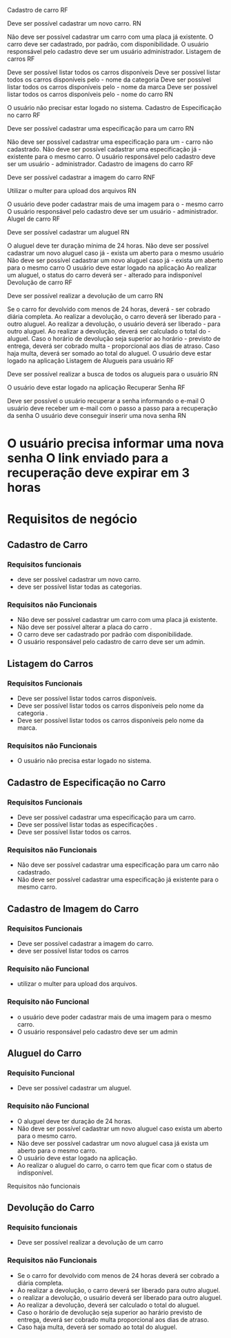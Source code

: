 Cadastro de carro
RF

Deve ser possível cadastrar um novo carro.
RN

Não deve ser possível cadastrar um carro com uma placa já existente.
O carro deve ser cadastrado, por padrão, com disponibilidade.
O usuário responsável pelo cadastro deve ser um usuário administrador.
Listagem de carros
RF

Deve ser possível listar todos os carros disponíveis
Deve ser possível listar todos os carros disponíveis pelo - nome da categoria
Deve ser possível listar todos os carros disponíveis pelo - nome da marca
Deve ser possível listar todos os carros disponíveis pelo - nome do carro
RN

O usuário não precisar estar logado no sistema.
Cadastro de Especificação no carro
RF

Deve ser possível cadastrar uma especificação para um carro
RN

Não deve ser possível cadastrar uma especificação para um - carro não cadastrado.
Não deve ser possível cadastrar uma especificação já - existente para o mesmo carro.
O usuário responsável pelo cadastro deve ser um usuário - administrador.
Cadastro de imagens do carro
RF

Deve ser possível cadastrar a imagem do carro
RNF

Utilizar o multer para upload dos arquivos
RN

O usuário deve poder cadastrar mais de uma imagem para o - mesmo carro
O usuário responsável pelo cadastro deve ser um usuário - administrador.
Alugel de carro
RF

Deve ser possível cadastrar um aluguel
RN

O aluguel deve ter duração mínima de 24 horas.
Não deve ser possível cadastrar um novo aluguel caso já - exista um aberto para o mesmo usuário
Não deve ser possível cadastrar um novo aluguel caso já - exista um aberto para o mesmo carro
O usuário deve estar logado na aplicação
Ao realizar um aluguel, o status do carro deverá ser - alterado para indisponível
Devolução de carro
RF

Deve ser possível realizar a devolução de um carro
RN

Se o carro for devolvido com menos de 24 horas, deverá - ser cobrado diária completa.
Ao realizar a devolução, o carro deverá ser liberado para - outro aluguel.
Ao realizar a devolução, o usuário deverá ser liberado - para outro aluguel.
Ao realizar a devolução, deverá ser calculado o total do - aluguel.
Caso o horário de devolução seja superior ao horário - previsto de entrega, deverá ser cobrado multa - proporcional aos dias de atraso.
Caso haja multa, deverá ser somado ao total do aluguel.
O usuário deve estar logado na aplicação
Listagem de Alugueis para usuário
RF

Deve ser possível realizar a busca de todos os alugueis para o usuário
RN

O usuário deve estar logado na aplicação
Recuperar Senha
RF

Deve ser possível o usuário recuperar a senha informando o e-mail
O usuário deve receber um e-mail com o passo a passo para a recuperação da senha
O usuário deve conseguir inserir uma nova senha
RN

O usuário precisa informar uma nova senha
O link enviado para a recuperação deve expirar em 3 horas
=======
# Requisitos de negócio

## Cadastro de Carro

### Requisitos funcionais

- deve ser possível cadastrar um novo carro.
- deve ser possível listar todas as categorias.

### Requisitos não Funcionais

- Não deve ser possível cadastrar um carro com uma placa já existente.
- Não deve ser possível alterar a placa do carro .
- O carro deve ser cadastrado por padrão com disponibilidade.
- O usuário responsável pelo cadastro de carro deve ser um admin.

## Listagem do Carros

### Requisitos Funcionais

- Deve ser possível listar todos carros disponíveis.
- Deve ser possível listar todos os carros disponíveis pelo nome da categoria .
- Deve ser possível listar todos os carros disponíveis pelo nome da marca.

### Requisitos não Funcionais

- O usuário não precisa estar logado no sistema.

## Cadastro de Especificação no Carro

### Requisitos Funcionais

- Deve ser possível cadastrar uma especificação para um carro.
- Deve ser possível listar todas as especificações .
- Deve ser possível listar todos os carros.

### Requisitos não Funcionais

- Não deve ser possível cadastrar uma especificação para um carro não cadastrado.
- Não deve ser possível cadastrar uma especificação já existente para o mesmo carro.

## Cadastro de Imagem do Carro

### Requisitos Funcionais

- Deve ser possível cadastrar a imagem do carro.
- deve ser possível listar todos os carros

### Requisito não Funcional

- utilizar o multer para upload dos arquivos.

### Requisito não Funcional

- o usuário deve poder cadastrar mais de uma imagem para o mesmo carro.
- O usuário responsável pelo cadastro deve ser um admin

## Aluguel do Carro

### Requisito Funcional

- Deve ser possível cadastrar um aluguel.

### Requisito não Funcional

- O aluguel deve ter duração de 24 horas.
- Não deve ser possível cadastrar um novo aluguel caso exista um aberto para o mesmo carro.
- Não deve ser possível cadastrar um novo aluguel casa já exista um aberto para o mesmo carro.
- O usuário deve estar logado na aplicação.
- Ao realizar o aluguel do carro, o carro tem que ficar com o status de indisponível.

Requisitos não funcionais

## Devolução do Carro

### Requisito funcionais

- Deve ser possível realizar a devolução de um carro

### Requisitos não Funcionais

- Se o carro for devolvido com menos de 24 horas deverá ser cobrado a diária completa.
- Ao realizar a devolução, o carro deverá ser liberado para outro aluguel.
- o realizar a devolução, o usuário deverá ser liberado para outro aluguel.
- Ao realizar a devolução, deverá ser calculado o total do aluguel.
- Caso o horário de devolução seja superior ao harário previsto de entrega, deverá ser cobrado multa proporcional aos dias de atraso.
- Caso haja multa, deverá ser somado ao total do aluguel.

